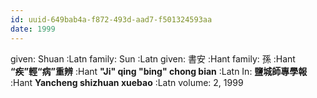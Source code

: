 ```yaml
---
id: uuid-649bab4a-f872-493d-aad7-f501324593aa
date: 1999
---
```


given: Shuan  :Latn
family: Sun  :Latn
given: 書安 :Hant
family: 孫 :Hant
**“疾”輕“病”重辨** :Hant
**"Ji" qing "bing" chong bian** :Latn
In: 
**鹽城師專學報** :Hant
**Yancheng shizhuan xuebao** :Latn
volume: 2, 1999